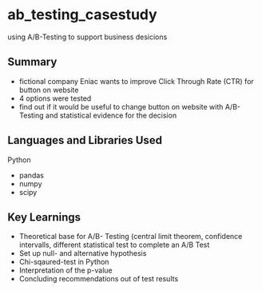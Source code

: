 # ab_testing_casestudy
using A/B-Testing to support business desicions
## Summary
- fictional company Eniac wants to improve Click Through Rate (CTR) for button on website
- 4 options were tested
- find out if it would be useful to change button on website with A/B-Testing and statistical evidence for the decision
## Languages and Libraries Used
Python
- pandas
- numpy
- scipy
## Key Learnings
- Theoretical base for A/B- Testing (central limit theorem, confidence intervalls, different statistical test to complete an A/B Test
- Set up null- and alternative hypothesis
- Chi-sqaured-test in Python
- Interpretation of the p-value
- Concluding recommendations out of test results
